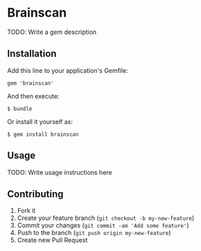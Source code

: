 # Brainscan

TODO: Write a gem description

## Installation

Add this line to your application's Gemfile:

    gem 'brainscan'

And then execute:

    $ bundle

Or install it yourself as:

    $ gem install brainscan

## Usage

TODO: Write usage instructions here

## Contributing

1. Fork it
2. Create your feature branch (`git checkout -b my-new-feature`)
3. Commit your changes (`git commit -am 'Add some feature'`)
4. Push to the branch (`git push origin my-new-feature`)
5. Create new Pull Request
